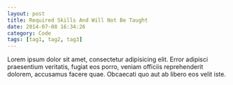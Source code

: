 ```yaml
---
layout: post
title: Required Skills And Will Not Be Taught
date: 2014-07-08 16:34:26
category: Code
tags: [tag1, tag2, tag3]
---
```


Lorem ipsum dolor sit amet, consectetur adipisicing elit. Error adipisci praesentium veritatis, fugiat eos porro, veniam officiis reprehenderit dolorem, accusamus facere quae. Obcaecati quo aut ab libero eos velit iste.
